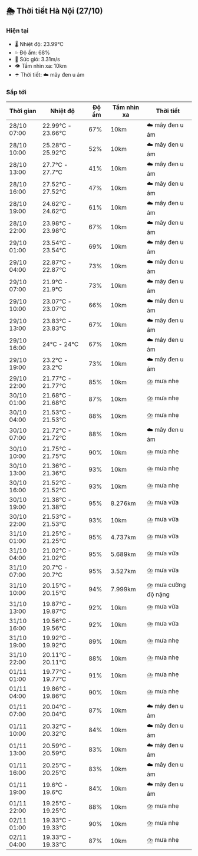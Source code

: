 ## 🌦️ Thời tiết Hà Nội (27/10)

### Hiện tại

- 🌡️ Nhiệt độ: 23.99℃
- 💦 Độ ẩm: 68%
- 💨 Sức gió: 3.31m/s
- 👁️ Tầm nhìn xa: 10km
- ☂️ Thời tiết: ☁️ mây đen u ám

### Sắp tới

| Thời gian | Nhiệt độ | Độ ẩm | Tầm nhìn xa | Thời tiết |
| --- | --- | --- | --- | --- |
| 28/10 07:00 | 22.99℃ - 23.66℃ | 67% | 10km | ☁️ mây đen u ám |
| 28/10 10:00 | 25.28℃ - 25.92℃ | 52% | 10km | ☁️ mây đen u ám |
| 28/10 13:00 | 27.7℃ - 27.7℃ | 41% | 10km | ☁️ mây đen u ám |
| 28/10 16:00 | 27.52℃ - 27.52℃ | 47% | 10km | ☁️ mây đen u ám |
| 28/10 19:00 | 24.62℃ - 24.62℃ | 61% | 10km | ☁️ mây đen u ám |
| 28/10 22:00 | 23.98℃ - 23.98℃ | 67% | 10km | ☁️ mây đen u ám |
| 29/10 01:00 | 23.54℃ - 23.54℃ | 69% | 10km | ☁️ mây đen u ám |
| 29/10 04:00 | 22.87℃ - 22.87℃ | 73% | 10km | ☁️ mây đen u ám |
| 29/10 07:00 | 21.9℃ - 21.9℃ | 73% | 10km | ☁️ mây đen u ám |
| 29/10 10:00 | 23.07℃ - 23.07℃ | 66% | 10km | ☁️ mây đen u ám |
| 29/10 13:00 | 23.83℃ - 23.83℃ | 67% | 10km | ☁️ mây đen u ám |
| 29/10 16:00 | 24℃ - 24℃ | 67% | 10km | ☁️ mây đen u ám |
| 29/10 19:00 | 23.2℃ - 23.2℃ | 73% | 10km | ☁️ mây đen u ám |
| 29/10 22:00 | 21.77℃ - 21.77℃ | 85% | 10km | ⛈️ mưa nhẹ |
| 30/10 01:00 | 21.68℃ - 21.68℃ | 87% | 10km | ⛈️ mưa nhẹ |
| 30/10 04:00 | 21.53℃ - 21.53℃ | 88% | 10km | ⛈️ mưa nhẹ |
| 30/10 07:00 | 21.72℃ - 21.72℃ | 88% | 10km | ☁️ mây đen u ám |
| 30/10 10:00 | 21.75℃ - 21.75℃ | 90% | 10km | ⛈️ mưa nhẹ |
| 30/10 13:00 | 21.36℃ - 21.36℃ | 93% | 10km | ⛈️ mưa nhẹ |
| 30/10 16:00 | 21.52℃ - 21.52℃ | 93% | 10km | ⛈️ mưa nhẹ |
| 30/10 19:00 | 21.38℃ - 21.38℃ | 95% | 8.276km | ⛈️ mưa vừa |
| 30/10 22:00 | 21.53℃ - 21.53℃ | 93% | 10km | ⛈️ mưa vừa |
| 31/10 01:00 | 21.25℃ - 21.25℃ | 95% | 4.737km | ⛈️ mưa vừa |
| 31/10 04:00 | 21.02℃ - 21.02℃ | 95% | 5.689km | ⛈️ mưa vừa |
| 31/10 07:00 | 20.7℃ - 20.7℃ | 95% | 3.527km | ⛈️ mưa vừa |
| 31/10 10:00 | 20.15℃ - 20.15℃ | 94% | 7.999km | ⛈️ mưa cường độ nặng |
| 31/10 13:00 | 19.87℃ - 19.87℃ | 92% | 10km | ⛈️ mưa vừa |
| 31/10 16:00 | 19.56℃ - 19.56℃ | 92% | 10km | ⛈️ mưa vừa |
| 31/10 19:00 | 19.92℃ - 19.92℃ | 89% | 10km | ⛈️ mưa nhẹ |
| 31/10 22:00 | 20.11℃ - 20.11℃ | 88% | 10km | ⛈️ mưa nhẹ |
| 01/11 01:00 | 19.77℃ - 19.77℃ | 91% | 10km | ⛈️ mưa nhẹ |
| 01/11 04:00 | 19.86℃ - 19.86℃ | 90% | 10km | ⛈️ mưa nhẹ |
| 01/11 07:00 | 20.04℃ - 20.04℃ | 87% | 10km | ☁️ mây đen u ám |
| 01/11 10:00 | 20.32℃ - 20.32℃ | 84% | 10km | ☁️ mây đen u ám |
| 01/11 13:00 | 20.59℃ - 20.59℃ | 83% | 10km | ☁️ mây đen u ám |
| 01/11 16:00 | 20.25℃ - 20.25℃ | 83% | 10km | ☁️ mây đen u ám |
| 01/11 19:00 | 19.6℃ - 19.6℃ | 84% | 10km | ☁️ mây đen u ám |
| 01/11 22:00 | 19.25℃ - 19.25℃ | 88% | 10km | ⛈️ mưa nhẹ |
| 02/11 01:00 | 19.33℃ - 19.33℃ | 90% | 10km | ⛈️ mưa nhẹ |
| 02/11 04:00 | 19.33℃ - 19.33℃ | 87% | 10km | ⛈️ mưa nhẹ |
